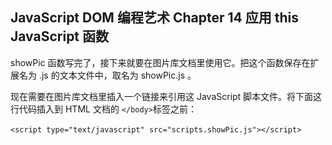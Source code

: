 ## JavaScript DOM 编程艺术 Chapter 14 应用 this JavaScript 函数

showPic 函数写完了，接下来就要在图片库文档里使用它。把这个函数保存在扩展名为 .js 的文本文件中，取名为 showPic.js 。

现在需要在图片库文档里插入一个链接来引用这 JavaScript 脚本文件。将下面这行代码插入到 HTML 文档的 `</body>`标签之前：

​                                  `<script type="text/javascript" src="scripts.showPic.js"></script> `

